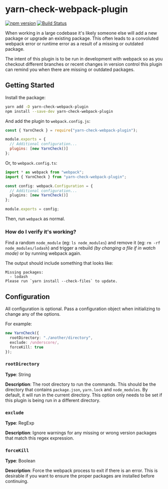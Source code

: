 # yarn-check-webpack-plugin

[![npm version](https://badge.fury.io/js/yarn-check-webpack-plugin.svg)](https://badge.fury.io/js/yarn-check-webpack-plugin)
[![Build Status](https://travis-ci.org/skovy/yarn-check-webpack-plugin.svg?branch=master)](https://travis-ci.org/skovy/yarn-check-webpack-plugin)

When working in a large codebase it's likely someone else will add a new package or upgrade an existing package. This often leads to a convoluted webpack error or runtime error as a result of a missing or outdated package.

The intent of this plugin is to be run in development with webpack so as you checkout different branches or recent changes in version control this plugin can remind you when there are missing or outdated packages.

## Getting Started

Install the package:

```bash
yarn add -D yarn-check-webpack-plugin
npm install --save-dev yarn-check-webpack-plugin
```

And add the plugin to `webpack.config.js`:

```javascript
const { YarnCheck } = require("yarn-check-webpack-plugin");

module.exports = {
  // Additional configuration...
  plugins: [new YarnCheck()]
};
```

Or, to `webpack.config.ts`:

```typescript
import * as webpack from "webpack";
import { YarnCheck } from "yarn-check-webpack-plugin";

const config: webpack.Configuration = {
  // Additional configuration...
  plugins: [new YarnCheck()]
};

module.exports = config;
```

Then, run `webpack` as normal.

### How do I verify it's working?

Find a random `node_module` (eg: `ls node_modules`) and remove it (eg: `rm -rf node_modules/lodash`) and trigger a rebuild _(by changing a file if in watch mode)_ or by running webpack again.

The output should include something that looks like:

```
Missing packages:
  - lodash
Please run `yarn install --check-files` to update.
```

## Configuration

All configuration is optional. Pass a configuration object when initializing to change any of the options.

For example:

```typescript
new YarnCheck({
  rootDirectory: "./another/directory",
  exclude: /underscore/,
  forceKill: true
});
```

### `rootDirectory`

**Type**: String

**Description**: The root directory to run the commands. This should be the directory that contains `package.json`, `yarn.lock` and `node_modules`. By default, it will run in the current directory. This option only needs to be set if this plugin is being run in a different directory.

### `exclude`

**Type**: RegExp

**Description**: Ignore warnings for any missing or wrong version packages that match this regex expression.

### `forceKill`

**Type**: Boolean

**Description**: Force the webpack process to exit if there is an error. This is desirable if you want to ensure the proper packages are installed before continuing.
